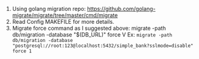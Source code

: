 1. Using golang migration repo: https://github.com/golang-migrate/migrate/tree/master/cmd/migrate
2. Read Config MAKEFILE for more details.
3. Migrate force command as I suggested above:
migrate -path db/migration -database "$(DB_URL)" force V
Ex:
`migrate -path db/migration -database "postgresql://root:123@localhost:5432/simple_bank?sslmode=disable" force 1`